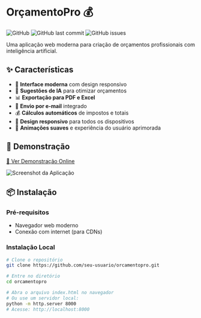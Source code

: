# OrçamentoPro 💰

![GitHub](https://img.shields.io/github/license/seu-usuario/orcamentopro)
![GitHub last commit](https://img.shields.io/github/last-commit/seu-usuario/orcamentopro)
![GitHub issues](https://img.shields.io/github/issues/seu-usuario/orcamentopro)

Uma aplicação web moderna para criação de orçamentos profissionais com inteligência artificial.

## ✨ Características

- 🚀 **Interface moderna** com design responsivo
- 🤖 **Sugestões de IA** para otimizar orçamentos
- 📊 **Exportação para PDF e Excel**
- 📧 **Envio por e-mail** integrado
- 💰 **Cálculos automáticos** de impostos e totais
- 📱 **Design responsivo** para todos os dispositivos
- 🎨 **Animações suaves** e experiência do usuário aprimorada

## 🚀 Demonstração

[🔗 Ver Demonstração Online](https://seu-usuario.github.io/orcamentopro)

![Screenshot da Aplicação](screenshot.png)

## 📦 Instalação

### Pré-requisitos
- Navegador web moderno
- Conexão com internet (para CDNs)

### Instalação Local
```bash
# Clone o repositório
git clone https://github.com/seu-usuario/orcamentopro.git

# Entre no diretório
cd orcamentopro

# Abra o arquivo index.html no navegador
# Ou use um servidor local:
python -m http.server 8000
# Acesse: http://localhost:8000

